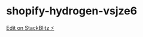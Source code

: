 # shopify-hydrogen-vsjze6

[Edit on StackBlitz ⚡️](https://stackblitz.com/edit/shopify-hydrogen-vsjze6)